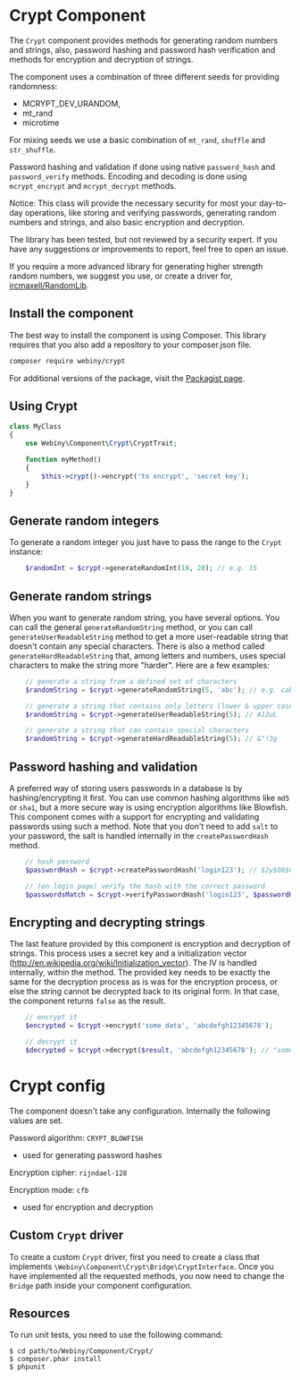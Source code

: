 Crypt Component
===============
The `Crypt` component provides methods for generating random numbers and strings, also, password hashing and password
hash verification and methods for encryption and decryption of strings.

The component uses a combination of three different seeds for providing randomness:
  - MCRYPT_DEV_URANDOM,
  - mt_rand
  - microtime

For mixing seeds we use a basic combination of `mt_rand`, `shuffle` and `str_shuffle`.

Password hashing and validation if done using native `password_hash` and `password_verify` methods.
Encoding and decoding is done using `mcrypt_encrypt` and `mcrypt_decrypt` methods.

Notice:
This class will provide the necessary security for most your day-to-day operations, like
storing and verifying passwords, generating random numbers and strings,
and also basic encryption and decryption.

The library has been tested, but not reviewed by a security expert. If you have
any suggestions or improvements to report, feel free to open an issue.

If you require a more advanced library for generating higher strength random numbers,
we suggest you use, or create a driver for, [ircmaxell/RandomLib](https://github.com/ircmaxell/RandomLib).


Install the component
---------------------
The best way to install the component is using Composer. This library requires that you also add a repository to your
composer.json file.

```bash
composer require webiny/crypt
```
For additional versions of the package, visit the [Packagist page](https://packagist.org/packages/webiny/crypt).

## Using Crypt

```php
class MyClass
{
    use Webiny\Component\Crypt\CryptTrait;

    function myMethod()
    {
        $this->crypt()->encrypt('to encrypt', 'secret key');
    }
}
```

## Generate random integers

To generate a random integer you just have to pass the range to the `Crypt` instance:

```php
    $randomInt = $crypt->generateRandomInt(10, 20); // e.g. 15
```

## Generate random strings

When you want to generate random string, you have several options. You can call the general `generateRandomString` method,
or you can call `generateUserReadableString` method to get a more user-readable string that doesn't contain any special
characters. There is also a method called `generateHardReadableString` that, among letters and numbers, uses special
characters to make the string more "harder".
Here are a few examples:

```php
    // generate a string from a defined set of characters
    $randomString = $crypt->generateRandomString(5, 'abc'); // e.g. cabcc

    // generate a string that contains only letters (lower & upper case and numbers)
    $randomString = $crypt->generateUserReadableString(5); // A12uL

    // generate a string that can contain special characters
    $randomString = $crypt->generateHardReadableString(5); // &"!3g
```

## Password hashing and validation

A preferred way of storing users passwords in a database is by hashing/encrypting it first. You can use common hashing
algorithms like `md5` or `sha1`, but a more secure way is using encryption algorithms like Blowfish.
This component comes with a support for encrypting and validating passwords using such a method.
Note that you don't need to add `salt` to your password, the salt is handled internally in the `createPasswordHash` method.


```php
    // hash password
    $passwordHash = $crypt->createPasswordHash('login123'); // $2y$08$GgGha6bh53ofEPnBawShwO5FA3Q8ImvPXjJzh662/OAWkjeejAJKa

    // (on login page) verify the hash with the correct password
    $passwordsMatch = $crypt->verifyPasswordHash('login123', $passwordHash); // true or false
```

## Encrypting and decrypting strings

The last feature provided by this component is encryption and decryption of strings. This process uses a secret key and
a initialization vector (http://en.wikipedia.org/wiki/Initialization_vector). The IV is handled internally, within the method.
The provided key needs to be exactly the same for the decryption process as is was for the encryption process,
or else the string cannot be decrypted back to its original form. In that case, the component returns `false` as the result.

```php
    // encrypt it
    $encrypted = $crypt->encrypt('some data', 'abcdefgh12345678');

    // decrypt it
    $decrypted = $crypt->decrypt($result, 'abcdefgh12345678'); // "some data"
```

# Crypt config

The component doesn't take any configuration.
Internally the following values are set.

Password algorithm: `CRYPT_BLOWFISH`
- used for generating password hashes

Encryption cipher: `rijndael-128`

Encryption mode: `cfb`
- used for encryption and decryption


## Custom `Crypt` driver

To create a custom `Crypt` driver, first you need to create a class that implements `\Webiny\Component\Crypt\Bridge\CryptInterface`.
Once you have implemented all the requested methods, you now need to change the `Bridge` path
inside your component configuration.

Resources
---------

To run unit tests, you need to use the following command:

    $ cd path/to/Webiny/Component/Crypt/
    $ composer.phar install
    $ phpunit
